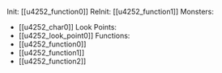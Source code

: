 Init: [[u4252_function0]]
ReInit: [[u4252_function1]]
Monsters:
- [[u4252_char0]]
Look Points:
- [[u4252_look_point0]]
Functions:
- [[u4252_function0]]
- [[u4252_function1]]
- [[u4252_function2]]
